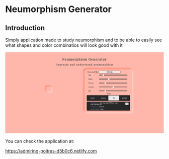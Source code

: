 # Neumorphism Generator

## Introduction

Simply application made to study neumorphism and to be able to easily see what shapes and color combinatios will  look good with it

![application image](./readme_imgs/app.png)

You can check the application at:

https://admiring-poitras-d5b0c6.netlify.com
